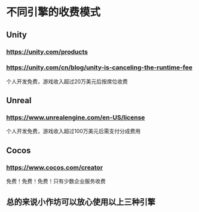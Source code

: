 # 不同引擎的收费模式
## Unity 
### https://unity.com/products
### https://unity.com/cn/blog/unity-is-canceling-the-runtime-fee
个人开发免费，游戏收入超过20万美元后按席位收费
## Unreal 
### https://www.unrealengine.com/en-US/license
个人开发免费，游戏收入超过100万美元后需支付分成费用
## Cocos 
### https://www.cocos.com/creator
免费！免费！免费！只有少数企业服务收费

## 总的来说小作坊可以放心使用以上三种引擎
